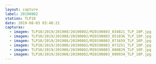 ```yaml
---
layout: capture
label: 20190802
station: TLP10
date: 2019-08-03 03:48:21
capturas:
  - imagem: TLP10/2019/201908/20190802/M20190803_034821_TLP_10P.jpg
  - imagem: TLP10/2019/201908/20190802/M20190803_051036_TLP_10P.jpg
  - imagem: TLP10/2019/201908/20190802/M20190803_071659_TLP_10P.jpg
  - imagem: TLP10/2019/201908/20190802/M20190803_073251_TLP_10P.jpg
  - imagem: TLP10/2019/201908/20190802/M20190803_080829_TLP_10P.jpg
  - imagem: TLP10/2019/201908/20190802/M20190803_090934_TLP_10P.jpg
---
```

